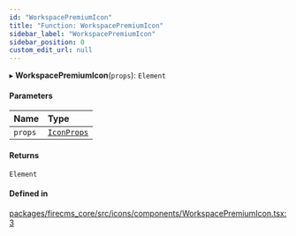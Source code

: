 ```yaml
---
id: "WorkspacePremiumIcon"
title: "Function: WorkspacePremiumIcon"
sidebar_label: "WorkspacePremiumIcon"
sidebar_position: 0
custom_edit_url: null
---
```


▸ **WorkspacePremiumIcon**(`props`): `Element`

#### Parameters

| Name | Type |
| :------ | :------ |
| `props` | [`IconProps`](../types/IconProps.md) |

#### Returns

`Element`

#### Defined in

[packages/firecms_core/src/icons/components/WorkspacePremiumIcon.tsx:3](https://github.com/FireCMSco/firecms/blob/d45f3739/packages/firecms_core/src/icons/components/WorkspacePremiumIcon.tsx#L3)
